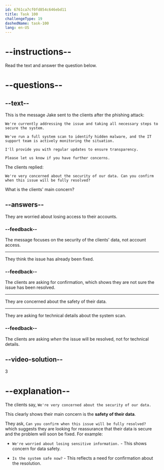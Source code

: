 ```yaml
---
id: 6761ca7cf0fd854c646ebd11
title: Task 100
challengeType: 19
dashedName: task-100
lang: en-US
---
```

<!-- READING -->

# --instructions--

Read the text and answer the question below.

# --questions--

## --text--

This is the message Jake sent to the clients after the phishing attack:

`We're currently addressing the issue and taking all necessary steps to secure the system.`  

`We've run a full system scan to identify hidden malware, and the IT support team is actively monitoring the situation.`  

`I'll provide you with regular updates to ensure transparency.`  

`Please let us know if you have further concerns.`  

The clients replied:  

`We're very concerned about the security of our data. Can you confirm when this issue will be fully resolved?`

What is the clients' main concern?

## --answers--

They are worried about losing access to their accounts.

### --feedback--

The message focuses on the security of the clients' data, not account access.

---

They think the issue has already been fixed.

### --feedback--

The clients are asking for confirmation, which shows they are not sure the issue has been resolved.

---

They are concerned about the safety of their data.

---

They are asking for technical details about the system scan.

### --feedback--

The clients are asking *when* the issue will be resolved, not for technical details.

## --video-solution--

3

# --explanation--

The clients say, `We're very concerned about the security of our data.` 

This clearly shows their main concern is the **safety of their data**. 

They ask, `Can you confirm when this issue will be fully resolved?` which suggests they are looking for reassurance that their data is secure and the problem will soon be fixed. For example:  

- `We're worried about losing sensitive information.` - This shows concern for data safety.  

- `Is the system safe now?` - This reflects a need for confirmation about the resolution.
